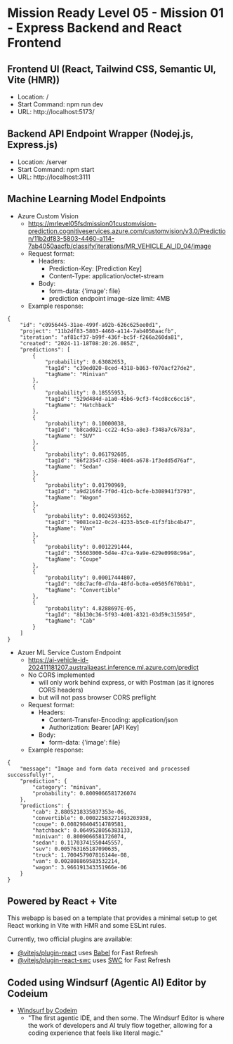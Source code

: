 # Mission Ready Level 05 - Mission 01 - Express Backend and React Frontend

## Frontend UI (React, Tailwind CSS, Semantic UI, Vite (HMR))

  * Location: /
  * Start Command: npm run dev
  * URL: http://localhost:5173/

## Backend API Endpoint Wrapper (Nodej.js, Express.js)

  * Location: /server
  * Start Command: npm start
  * URL: http://localhost:3111

## Machine Learning Model Endpoints

  * Azure Custom Vision
    * https://mrlevel05fsdmission01customvision-prediction.cognitiveservices.azure.com/customvision/v3.0/Prediction/11b2df83-5803-4460-a114-7ab4050aacfb/classify/iterations/MR_VEHICLE_AI_ID_04/image
    * Request format:
      * Headers:
        * Prediction-Key: [Prediction Key]
        * Content-Type: application/octet-stream
      * Body:
        * form-data: {'image': file}
        * prediction endpoint image-size limit: 4MB
    * Example response:

```
{
    "id": "c0956445-31ae-499f-a92b-626c625ee0d1",
    "project": "11b2df83-5803-4460-a114-7ab4050aacfb",
    "iteration": "af81cf37-b99f-436f-bc5f-f266a260da81",
    "created": "2024-11-18T08:20:26.085Z",
    "predictions": [
        {
            "probability": 0.63082653,
            "tagId": "c39ed020-8ced-4318-b863-f070acf27de2",
            "tagName": "Minivan"
        },
        {
            "probability": 0.18555953,
            "tagId": "529d484d-a1a0-45b6-9cf3-f4cd8cc6cc16",
            "tagName": "Hatchback"
        },
        {
            "probability": 0.10000038,
            "tagId": "b8cad021-cc22-4c5a-a8e3-f348a7c6783a",
            "tagName": "SUV"
        },
        {
            "probability": 0.061792605,
            "tagId": "86f23547-c358-40d4-a678-1f3edd5d76af",
            "tagName": "Sedan"
        },
        {
            "probability": 0.01790969,
            "tagId": "a9d216fd-7f0d-41cb-bcfe-b308941f3793",
            "tagName": "Wagon"
        },
        {
            "probability": 0.0024593652,
            "tagId": "9081ce12-0c24-4233-b5c0-41f3f1bc4b47",
            "tagName": "Van"
        },
        {
            "probability": 0.0012291444,
            "tagId": "55603000-5d4e-47ca-9a9e-629e0998c96a",
            "tagName": "Coupe"
        },
        {
            "probability": 0.00017444807,
            "tagId": "d8c7acf0-d7da-48fd-bc0a-e0505f670bb1",
            "tagName": "Convertible"
        },
        {
            "probability": 4.8288697E-05,
            "tagId": "8b130c36-5f93-4d01-8321-03d59c31595d",
            "tagName": "Cab"
        }
    ]
}
```

  * Azuer ML Service Custom Endpoint
    * https://ai-vehicle-id-202411181207.australiaeast.inference.ml.azure.com/predict
    * No CORS implemented
      * will only work behind express, or with Postman (as it ignores CORS headers)
      * but will not pass browser CORS preflight
    * Request format:
      * Headers:
        * Content-Transfer-Encoding: application/json
        * Authorization: Bearer [API Key]
      * Body:
        * form-data: {'image': file}
    * Example response:

```
{
    "message": "Image and form data received and processed successfully!",
    "prediction": {
        "category": "minivan",
        "probability": 0.8009066581726074
    },
    "predictions": {
        "cab": 2.8805218335037353e-06,
        "convertible": 0.00022583271493203938,
        "coupe": 0.008298404514789581,
        "hatchback": 0.0649528056383133,
        "minivan": 0.8009066581726074,
        "sedan": 0.11703741550445557,
        "suv": 0.005763165187090635,
        "truck": 1.700457907816144e-08,
        "van": 0.002808869583532214,
        "wagon": 3.966191343351966e-06
    }
}
```

## Powered by React + Vite

This webapp is based on a  template that provides a minimal setup to get React working in Vite with HMR and some ESLint rules.

Currently, two official plugins are available:

- [@vitejs/plugin-react](https://github.com/vitejs/vite-plugin-react/blob/main/packages/plugin-react/README.md) uses [Babel](https://babeljs.io/) for Fast Refresh
- [@vitejs/plugin-react-swc](https://github.com/vitejs/vite-plugin-react-swc) uses [SWC](https://swc.rs/) for Fast Refresh

## Coded using  Windsurf (Agentic AI) Editor by Codeium

- [Windsurf by Codeim](https://codeium.com/windsurf)
  - "The first agentic IDE, and then some. The Windsurf Editor is where the work of developers and AI truly flow together, allowing for a coding experience that feels like literal magic."
